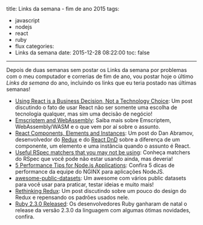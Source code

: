 title: Links da semana - fim de ano 2015
tags:
  - javascript
  - nodejs
  - react
  - ruby
  - flux
categories:
  - Links da semana
date: 2015-12-28 08:22:00
toc: false
---
Depois de duas semanas sem postar os Links da semana por problemas com o meu computador e correrias de fim de ano, vou postar hoje o último _Links da semana_ do ano, incluindo os links que eu teria postado nas últimas semanas!

- [Using React is a Business Decision, Not a Technology Choice](https://blog.formidable.com/using-react-is-a-business-decision-not-a-technology-choice-63c4641c5f7#.wk96ltjky): Um post discutindo o fato de usar React não ser somente uma escolha de tecnologia qualquer, mas sim uma decisão de negócio!
- [Emscriptem and WebAssembly](https://kripken.github.io/talks/wasm.html#/): Saiba mais sobre Emscriptem, WebAssembly/WASM e o que vem por aí sobre o assunto.
- [React Components, Elements and Instances](https://medium.com/@dan_abramov/react-components-elements-and-instances-90800811f8ca): Um post do Dan Abramov, desenvolvedor do [Redux](https://github.com/rackt/redux) e do [React DnD](https://github.com/gaearon/react-dnd) sobre a diferença de um componente, um elemento e uma instância quando o assunto é React.
- [Useful RSpec matchers that you may not be using](http://www.yogodoshi.com/useful-rspec-matchers-that-you-may-not-be-using/): Conheça matchers do RSpec que você pode não estar usando ainda, mas deveria!
- [5 Performance Tips for Node.js Applications](https://www.nginx.com/blog/5-performance-tips-for-node-js-applications/): Confira 5 dicas de performance da equipe do NGINX para aplicações NodeJS.
- [awesome-public-datasets](https://github.com/caesar0301/awesome-public-datasets): Um awesome com vários public datasets para você usar para praticar, testar ideias e muito mais!
- [Rethinking Redux](https://voice.kadira.io/rethinking-redux-f1e96daba60c#.azazj8v2m): Um post discutindo sobre um pouco do design do Redux e repensando os padrões usados nele.
- [Ruby 2.3.0 Released](https://www.ruby-lang.org/en/news/2015/12/25/ruby-2-3-0-released/): Os desenvolvedores Ruby ganharam de natal o release da versão 2.3.0 da linguagem com algumas ótimas novidades, confira.